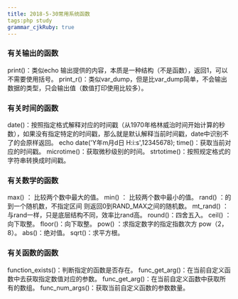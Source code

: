 ```yaml
---
title: 2018-5-30常用系统函数
tags:php study
grammar_cjkRuby: true
---
```



### 有关输出的函数
print()：类似echo 输出提供的内容，本质是一种结构（不是函数），返回1，可以不需要使用括号。
print_r()：类似var_dump，但是比var_dump简单，不会输出数据的类型，只会输出值（数值打印使用比较多）。

### 有关时间的函数
date()：按照指定格式解释对应的时间戳（从1970年格林威治时间开始计算的秒数），如果没有指定特定的时间戳，那么就是默认解释当前时间戳，date中识别不了的会原样返回。
	echo date('Y年m月d日 H:i:s',12345678);
time()：获取当前对应的时间戳。
microtime()：获取微秒级别的时间。
strtotime()：按照规定格式的字符串转换成时间戳。


### 有关数学的函数
max() ： 比较两个数中最大的值。
min() ： 比较两个数中最小的值。
rand() ：的到一个随机数，不指定区间 则返回0到RAND_MAX之间的随机数。
mt_rand() ：与rand一样，只是底层结构不同，效率比rand高。
round()：四舍五入。
ceil() ：向下取整。
floor()：向下取整。
pow() ：求指定数字的指定指数次方 pow（2，8）。
abs()：绝对值。
sqrt()：求平方根。


### 有关函数的函数
function_exists()：判断指定的函数是否存在。
func_get_arg()：在当前自定义函数中去获取指定数值对应的参数。
func_get_arg()：在当前自定义函数中获取所有的数组。
func_num_args()：获取当前自定义函数的参数数量。



